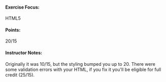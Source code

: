 #### Exercise Focus: 
HTML5

#### Points: 
20/15

#### Instructor Notes: 
Originally it was 10/15, but the styling bumped you up to 20. There were some validation errors with your HTML, if you fix it you'll be eligible for full credit (25/15).
